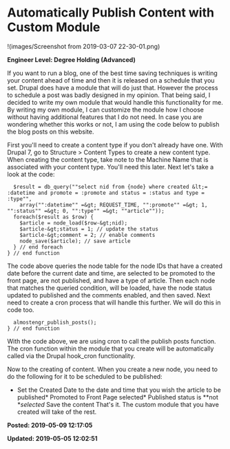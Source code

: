 # Automatically Publish Content with Custom Module

!(images/Screenshot from 2019-03-07 22-30-01.png)

**Engineer Level: Degree Holding (Advanced)** 

 If you want to run a blog, one of the best time saving techniques is writing your content ahead of time and then it is released on a schedule that you set.
 Drupal does have a module that will do just that. However the process to schedule a post was badly designed in my opinion. That being said, I decided to write my own module that would handle this functionality for me. By writing my own module, I can customize the module how I choose without having additional features that I do not need. In case you are wondering whether this works or not, I am using the code below to publish the blog posts on this website.
 
 First you'll need to create a content type if you don't already have one. With Drupal 7, go to Structure &gt; Content Types to create a new content type. When creating the content type, take note to the Machine Name that is associated with your content type. You'll need this later.
 Next let's take a look at the code:
 
```function almostengr_publish_posts() {
  $result = db_query(""select nid from {node} where created &lt;= :datetime and promote = :promote and status = :status and type = :type"",
	array("":datetime"" =&gt; REQUEST_TIME, "":promote"" =&gt; 1, "":status"" =&gt; 0, "":type"" =&gt; ""article""));
  foreach($result as $row) {
    $article = node_load($row-&gt;nid);
    $article-&gt;status = 1; // update the status
    $article-&gt;comment = 2; // enable comments
    node_save($article); // save article
  } // end foreach
} // end function
```
 The code above queries the node table for the node IDs that have a created date before the current date and time, are selected to be promoted to the front page, are not published, and have a type of article. Then each node that matches the queried condition, will be loaded, have the node status updated to published and the comments enabled, and then saved.
 Next need to create a cron process that will handle this further. We will do this in code too.
 
```function almostengr_cron() {
  almostengr_publish_posts();
} // end function
```
 
 With the code above, we are using cron to call the publish posts function. The cron function within the module that you create will be automatically called via the Drupal hook_cron functionality.
 
 Now to the creating of content. When you create a new node, you need to do the following for it to be scheduled to be published:
* Set the Created Date to the date and time that you wish the article to be published* Promoted to Front Page selected* Published status is **not **selected* Save the content
 That's it. The custom module that you have created will take of the rest.


**Posted: 2019-05-09 12:17:05** 

**Updated: 2019-05-05 12:02:51** 


